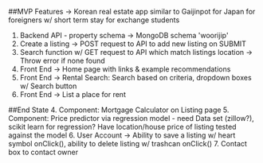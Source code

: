##MVP Features -> Korean real estate app similar to Gaijinpot for Japan for foreigners w/ short term stay for exchange students

1. Backend API - property schema -> MongoDB schema 'woorijip'
2. Create a listing -> POST request to API to add new listing on SUBMIT
3. Search function w/ GET request to API which match listings location -> Throw error if none found
4. Front End -> Home page with links & example recommendations
5. Front End -> Rental Search: Search based on criteria, dropdown boxes w/ Search button
6. Front End -> List a place for rent


##End State
4. Component: Mortgage Calculator on Listing page
5. Component: Price predictor via regression model - need Data set (zillow?), scikit learn for regression? Have location/house price of listing tested against the model
6. User Account -> Ability to save a listing w/ heart symbol onClick(), ability to delete listing w/ trashcan onClick()
7. Contact box to contact owner